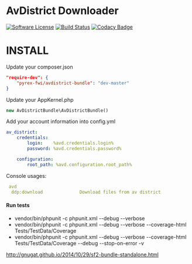 # AvDistrict Downloader

[![Software License](https://img.shields.io/badge/license-MIT-brightgreen.svg?style=flat-square)](LICENSE.txt)
[![Build Status](https://travis-ci.org/Pyrex-FWI/DigitalDjPoolBundle.svg?branch=master)](https://travis-ci.org/Pyrex-FWI/DigitalDjPoolBundle)
[![Codacy Badge](https://www.codacy.com/project/badge/96ed127edb5c409e99550057b49025f0)](https://www.codacy.com/app/yemistikris/DigitalDjPoolBundle)

INSTALL
=======

Update your composer.json

```json
"require-dev": {
    "pyrex-fwi/avdistrict-bundle": "dev-master"
}
```

Update your AppKernel.php

```php
new AvDistrictBundle\AvDistrictBundle()
```

Add your account information into config.yml

```yaml
av_district:
    credentials:
        login:    %avd.credentials.login%
        password: %avd.credentials.password%

    configuration:
        root_path: %avd.configuration.root_path%

```

Console usages:
```yaml
 avd
  ddp:download              Download files from av district
```

#### Run tests

- vendor/bin/phpunit -c phpunit.xml --debug --verbose
- vendor/bin/phpunit -c phpunit.xml --debug --verbose --coverage-html Tests/TestData/Coverage
- vendor/bin/phpunit -c phpunit.xml --debug --verbose --coverage-html Tests/TestData/Coverage --debug --stop-on-error -v


http://gnugat.github.io/2014/10/29/sf2-bundle-standalone.html
